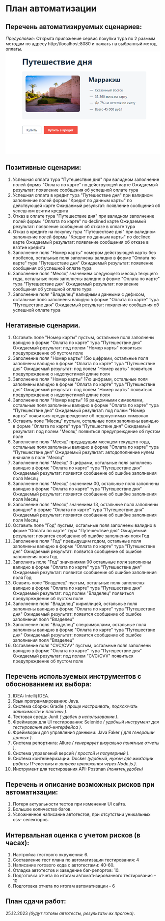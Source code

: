 #    План автоматизации
## Перечень автоматизируемых сценариев:
_Предусловие:_ Открыта приложение сервис покупки тура по 2 размым методам по адресу http://localhost:8080 и нажать на выбранный метод оплаты.
![img.png](img.png)
## Позитивные сценарии:
1. Успешная оплата тура "Путешествие дня" при валидном заполнение полей формы "Оплата по карте" по действующей карте Ожидаемый результат: появление сообщения об успешной оплате тура
2. Успешная оплата в кредит тура "Путешествие дня" при валидном заполнение полей формы "Кредит по данным карты" по действующей карте Ожидаемый результат: появление сообщения об успешном взятии кредита
3. Отказ в оплате тура "Путешествие дня" при валидном заполнение полей формы "Оплата по карте" по declined карте Ожидаемый результат: появление сообщения об отказе в оплате тура
4. Отказ в кредите на покупку тура "Путешествие дня" при валидном заполнение полей формы "Кредит по данным карты" по declined карте Ожидаемый результат: появление сообщения об отказе в взятие кредита
5. Заполнение поля "Номер карты" номером действующей карты без пробелов, остальные поля заполнены валидно в форме "Оплата по карте" тура "Путешествие дня" Ожидаемый результат: появление сообщения об успешной оплате тура
6. Заполнение поля "Месяц" значением следующего месяца текущего года, остальные поля заполнены валидно в форме "Оплата по карте" тура "Путешествие дня" Ожидаемый результат: появление сообщения об успешной оплате тура
7. Заполнение поля "Владелец" валидными данными с дефисом, остальные поля заполнены валидно в форме "Оплата по карте" тура "Путешествие дня" Ожидаемый результат: появление сообщения об успешной оплате тура
## Негативные сценарии.
1. Оставить поле "Номер карты" пустым, остальные поля заполнены валидно в форме "Оплата по карте" тура "Путешествие дня" Ожидаемый результат: под полем "Номер карты" появиться предупреждение об пустом поле
2. Заполнение поля "Номер карты" 15ю цифрами, остальные поля заполнены валидно в форме "Оплата по карте" тура "Путешествие дня" Ожидаемый результат: под полем "Номер карты" появиться предупреждение о недопустимой длине поля
3. Заполнение поля "Номер карты" 17ю цифрами, остальные поля заполнены валидно в форме "Оплата по карте" тура "Путешествие дня" Ожидаемый результат: под полем "Номер карты" появиться предупреждение о недопустимой длине поля
4. Заполнение поля "Номер карты" 16 рандомными символами, остальные поля заполнены валидно в форме "Оплата по карте" тура "Путешествие дня" Ожидаемый результат: под полем "Номер карты" появиться предупреждение об недопустимых символах
5. Оставить поле "Месяц" пустым, остальные поля заполнены валидно в форме "Оплата по карте" тура "Путешествие дня" Ожидаемый результат: под полем "Месяц" появиться предупреждение об пустом поле
6. Заполнение поля "Месяц" предыдущим месяцем текущего года, остальные поля заполнены валидно в форме "Оплата по карте" тура "Путешествие дня" Ожидаемый результат: автодополнение нулем вначале в поле "Месяц"
7. Заполнение поля "Месяц" 3 цифрами, остальные поля заполнены валидно в форме "Оплата по карте" тура "Путешествие дня" Ожидаемый результат: появится сообщение об ошибке заполнения поля Месяц
8. Заполнение поля "Месяц" значением 00, остальные поля заполнены валидно в форме "Оплата по карте" тура "Путешествие дня" Ожидаемый результат: появится сообщение об ошибке заполнения поля Месяц
9. Заполнение поля "Месяц" значением 13, остальные поля заполнены валидно* в форме "Оплата по карте" тура "Путешествие дня" Ожидаемый результат: появится сообщение об ошибке заполнения поля Месяц
10. Оставить поле "Год" пустым, остальные поля заполнены валидно в форме "Оплата по карте" тура "Путешествие дня" Ожидаемый результат: появится сообщение об ошибке заполнения поля Год
11. Заполнение поля "Год" предыдущим годом, остальные поля заполнены валидно в форме "Оплата по карте" тура "Путешествие дня" Ожидаемый результат: появится сообщение об ошибке заполнения поля Год
12. Заполнить поле "Год" значениями 00 остальные поля заполнены валидно в форме "Оплата по карте" тура "Путешествие дня" Ожидаемый результат: появится сообщение об ошибке заполнения поля Год
13. Осавить поле "Владелец" пустым, остальные поля заполнены валидно в форме "Оплата по карте" тура "Путешествие дня" Ожидаемый результат: под полем "Владелец" появиться предупреждение об пустом поле
14. Заполнение поля "Владелец" кириллицей, остальные поля заполнены валидно в форме "Оплата по карте" тура "Путешествие дня" Ожидаемый результат: появится сообщение об ошибке заполнения поля "Владелец"
15. Заполнение поля "Владелец" спецсимволами, остальные поля заполнены валидно в форме "Оплата по карте" тура "Путешествие дня" Ожидаемый результат: появится сообщение об ошибке заполнения поля "Владелец"
16. Оставление поля "CVC/CVV" пустым, остальные поля заполнены валидно в форме "Оплата по карте" тура "Путешествие дня" Ожидаемый результат: под полем "CVC/CVV" появиться предупреждение об пустом поле
## Перечень используемых инструментов с обоснованием их выбора:
1. IDEA: Intellij IDEA.
2. Язык программирования: Java.
3. Система сборки: Gradle _( проще настраивать, подключать зависимости и плагины )_.
4. Тестовая среда: Junit _( удобен в использовании )_.
5. Фреймворк для UI тестирования: Selenide _( удобный инструмент для тестирования веб-интерфейса )_.
6. Фреймворки для управления данными: Java Faker _( для генерации данных )_.
7. Система репортинга: Allure _( генерирует визуально понятные отчеты )_.
8. Система управлений версий _( простой и популярный )_.
9. Система контейнеризации: Docker _(удобный, нужен для имитации работы IT-системы и запуска приложения через Node.js.)_.
10. Инструмент для тестирования API: Postman _(понятен,удобен)_
## Перечень и описание возможных рисков при автоматизации:
1. Потеря актуальности тестов при изменении UI сайта.
2. Большое количество багов.
3. Усложненное написание автотестов, при отсутствии уникальных сss- селекторов.
## Интервальная оценка с учетом рисков (в часах):
1. Настройка тестового окружения: 6.
2. Составление тест плана по автоматизации тестирования: 4
3. Написание готового кода с автотестами: 40-60.
4. Отладка автотестов и заведение баг-репортов: 10.
5. Подготовка отчета по итогам автоматизированного тестирования – 10
6. Подготовка отчета по итогам автоматизации - 6
##  План сдачи работ:
25.12.2023 _(будут готовы автотесты, результаты их прогона)_.